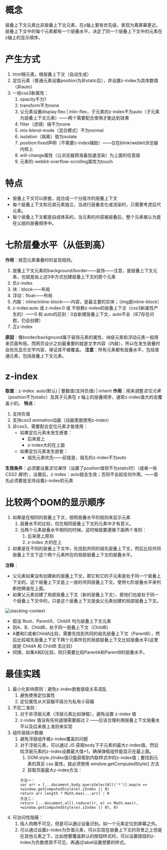 # 概念
层叠上下文元素比非层叠上下文元素，在z轴上更有优先级，表现为离屏幕更近。  
层叠上下文中的每个元素都有一个层叠水平，决定了同一个层叠上下文中的元素在z轴上的显示顺序。  

# 产生方式
1. html根元素，根层叠上下文（自动生成）
2. 定位元素（普通元素设置position为非static后），并设置z-index为具体数值（非auto）
3. 一些css3新属性：
   1. opacity不为1
   2. transform不为none
   3. 父元素设置display:flex | inlin-flex，子元素的z-index不为auto（子元素为层叠上下文元素）——两个需要配合使用才能达到效果
   4. filter（滤镜）值不为none
   5. mix-blend-mode（混合模式）不为normal
   6. isolation（隔离）值为isolate
   7. position:fixed声明（不需要z-index辅助）——仅在blink/webkit浏览器内核上
   8. will-change属性（让浏览器预准备加速渲染）为上面的任意值
   9. 元素的-webkit-overflow-scrolling属性为touch

# 特点
+ 层叠上下文可以嵌套，组合成一个分层次的层叠上下文
+ 每个层叠上下文和兄弟元素独立，当进行层叠变化或渲染时，只需要考虑后代元素。
+ 每个层叠上下文都是自成体系的，当元素的内容被层叠后，整个元素被认为是在父层的层叠顺序中。

# 七阶层叠水平（从低到高）
**作用**：规范元素重叠时的呈现规则。
1. 层叠上下文元素的background/border——装饰——注意，是层叠上下文元素，也就是由上述3中方式创建层叠上下文的那个元素
2. 负z-index
3. 块：block——布局
4. 浮动：float——布局
5. 内联：inline/inline-block——内容，是最主要的实体；（img是inline-block）
6. z-index:auto 或 z-index:0 或 不依赖z-index的层叠上下文（css3新属性产生的）——0 和 auto的区别：0会新建层叠上下文，auto不会（IE7存在问题，仍会创建）
7. 正z-index  

**原因**：像border/background属于装饰元素的属性，块级元素和浮动元素一般用来页面布局，而网页设计之初最重要的就是文字内容（内联），所以在发生层叠时会优先显示文字内容，保证其不被覆盖。
**注意**：所有元素都有层叠水平，包括普通元素，包括层叠上下文元素。


# z-index
**取值**：z-index: auto(默认) | 整数值(支持负值) | inherit
**作用**：用来调整*定位元素*（position不为static）及其子元素在 z 轴上的层叠顺序，通常z-index值大的会覆盖小的。
**特点**：
1. 支持负值
2. 支持css3 animation动画（动画里面使用z-index）
3. 非css3，需要配合定位元素才能使用：
   + 如果定位元素未发生嵌套：
     +  后来居上
     +  z-index大的在上面
   +  如果定位元素发生嵌套：
      +  祖先元素优先——前提是，祖先的z-index不为auto

**生效条件**：必须要设置*定位属性*（设置了position值但不为static时）（或者一些 *CSS3 属性*），设置后，z-index：auto就会生效；否则不会起任何作用。——首先必须要是支持设置z-index的元素

# 比较两个DOM的显示顺序
1. 如果是在相同的层叠上下文，按照层叠水平的规则来显示元素
   1. 层叠水平的比较，仅在相同层叠上下文的元素中才有意义。
   2. 当两个元素层叠水平相同的时候，这时候就要遵循下面两个准则：
      1. 后来居上原则
      2. z-index 大的在上
2. 如果是在不同的层叠上下文中，先找到共同的祖先层叠上下文，然后比较共同层叠上下文下这个两个元素所在的局部层叠上下文的层叠水平。

**注释**：
+ 父元素如果没有创建新的层叠上下文，那它和它的子元素是处于同一个层叠上下文的，这个层叠上下文是上一层的共同层叠上下文。使用七阶层叠水平来判断他俩谁在上面。
+ 如果父元素创建了局部层叠上下文（新的层叠上下文），那他们也是处于同一个层叠上下文中的，只是这个层叠上下文是由父元素创建的局部层叠上下文。

![stacking-context](https://pic1.zhimg.com/80/v2-73d66f72d07723dba8288af99c863d2c_720w.jpg)
+ 假设 Root、ParentX、ChildX 均为层叠上下文元素
+ 则A、B、ChildB，处于同一层叠上下文（ChildB）
+ A要和C或者ChildA比较，需要先找到共同的祖先层叠上下文（ParentB），然后比较祖先层叠上下文下两个元素所在的局部层叠上下文比较层叠水平(这里就是 ChildA 和 ChildB 去比较)
+ 同理，如果A和D比较，则只需要比较ParentA和ParentB的层叠水平。

# 最佳实践
1. 最小化影响原则：避免z-index嵌套层级关系混乱
   1. 避免使用定位属性
   2. 定位属性从大容器平级分为私有小容器
2. 不犯二准则：
   1. 对于非浮层元素（浮层元素比如弹框），避免设置 z-index 值
   2. z-index 值没有任何道理需要超过 2 ——应该合理利用层叠上下文层叠水平以及后来居上准则来实现
3. 组件层级计数器
   1. 避免浮层组件被z-index覆盖的问题
   2. 对于浮层元素，可以通过 JS 获取body下子元素的最大z-index值，然后给浮层元素的z-index设置最大值+1，确保弹框组件能显示在最上面。
      1. DOM.style.zIndex值只能获取到内联样式中的z-index值；要找到元素的真实 css 属性，就必须使用 window.getComputedStyle() 方法
      2. 获取页面最大z-index方法：
      ```
      方法一：
      var arr = [...document.body.querySelectAll('*')].map(e => +window.getComputedStyle(e).zIndex || 0)
      return arr.length ? Math.max(...arr) : 0
      方法二：
      return [...document.all].reduce((r, e) => Math.max(r, +window.getComputedStyle(e).zIndex || 0), 0)
      ```
4. 可访问性隐蔽：
   1. 指人肉眼不可见，但是可以通过设备识别。如一个元素定位到屏幕之外。
   2. 可以通过设置z-index为负值元素，可以实现在层叠上下文的背景之上但是在其他元素之下。比如想要覆盖默认的按钮样式时，可以设置按钮的z-index为负数使其不可见，再通过label设置想要的样式。
